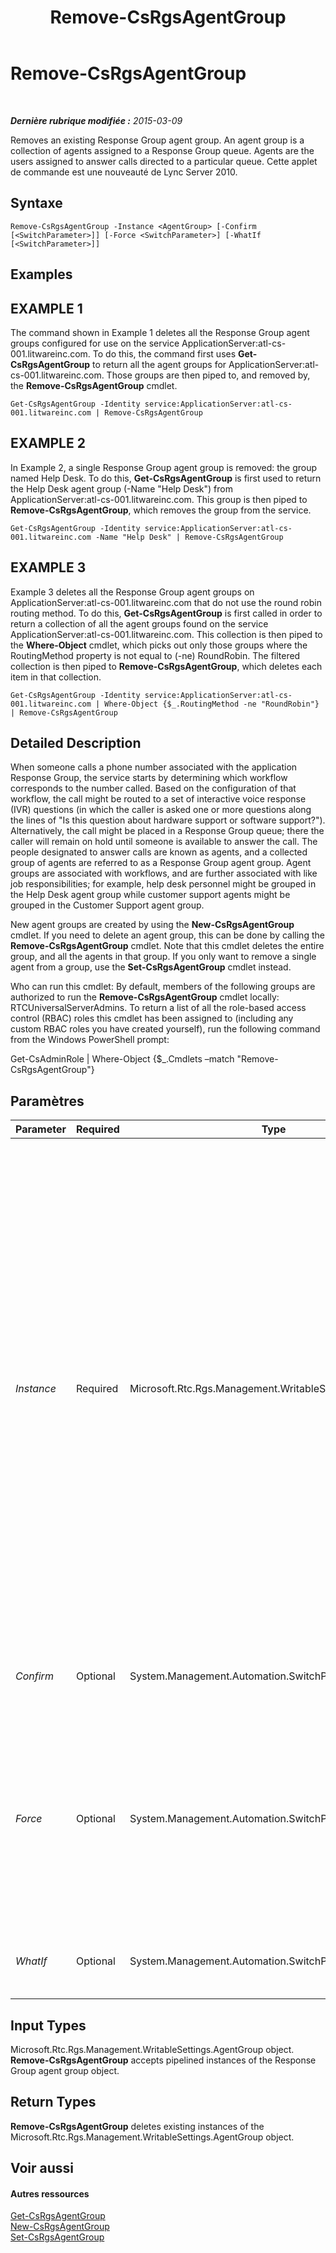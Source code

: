 ﻿---
title: Remove-CsRgsAgentGroup
TOCTitle: Remove-CsRgsAgentGroup
ms:assetid: dc185da9-0ae0-4f89-8ef8-7cb680d5dc51
ms:mtpsurl: https://technet.microsoft.com/fr-fr/library/Gg398969(v=OCS.15)
ms:contentKeyID: 49299061
ms.date: 05/20/2016
mtps_version: v=OCS.15
ms.translationtype: HT
---

# Remove-CsRgsAgentGroup

 

_**Dernière rubrique modifiée :** 2015-03-09_

Removes an existing Response Group agent group. An agent group is a collection of agents assigned to a Response Group queue. Agents are the users assigned to answer calls directed to a particular queue. Cette applet de commande est une nouveauté de Lync Server 2010.

## Syntaxe

    Remove-CsRgsAgentGroup -Instance <AgentGroup> [-Confirm [<SwitchParameter>]] [-Force <SwitchParameter>] [-WhatIf [<SwitchParameter>]]

## Examples

## EXAMPLE 1

The command shown in Example 1 deletes all the Response Group agent groups configured for use on the service ApplicationServer:atl-cs-001.litwareinc.com. To do this, the command first uses **Get-CsRgsAgentGroup** to return all the agent groups for ApplicationServer:atl-cs-001.litwareinc.com. Those groups are then piped to, and removed by, the **Remove-CsRgsAgentGroup** cmdlet.

    Get-CsRgsAgentGroup -Identity service:ApplicationServer:atl-cs-001.litwareinc.com | Remove-CsRgsAgentGroup

## EXAMPLE 2

In Example 2, a single Response Group agent group is removed: the group named Help Desk. To do this, **Get-CsRgsAgentGroup** is first used to return the Help Desk agent group (-Name "Help Desk") from ApplicationServer:atl-cs-001.litwareinc.com. This group is then piped to **Remove-CsRgsAgentGroup**, which removes the group from the service.

    Get-CsRgsAgentGroup -Identity service:ApplicationServer:atl-cs-001.litwareinc.com -Name "Help Desk" | Remove-CsRgsAgentGroup

## EXAMPLE 3

Example 3 deletes all the Response Group agent groups on ApplicationServer:atl-cs-001.litwareinc.com that do not use the round robin routing method. To do this, **Get-CsRgsAgentGroup** is first called in order to return a collection of all the agent groups found on the service ApplicationServer:atl-cs-001.litwareinc.com. This collection is then piped to the **Where-Object** cmdlet, which picks out only those groups where the RoutingMethod property is not equal to (-ne) RoundRobin. The filtered collection is then piped to **Remove-CsRgsAgentGroup**, which deletes each item in that collection.

    Get-CsRgsAgentGroup -Identity service:ApplicationServer:atl-cs-001.litwareinc.com | Where-Object {$_.RoutingMethod -ne "RoundRobin"} | Remove-CsRgsAgentGroup

## Detailed Description

When someone calls a phone number associated with the application Response Group, the service starts by determining which workflow corresponds to the number called. Based on the configuration of that workflow, the call might be routed to a set of interactive voice response (IVR) questions (in which the caller is asked one or more questions along the lines of "Is this question about hardware support or software support?"). Alternatively, the call might be placed in a Response Group queue; there the caller will remain on hold until someone is available to answer the call. The people designated to answer calls are known as agents, and a collected group of agents are referred to as a Response Group agent group. Agent groups are associated with workflows, and are further associated with like job responsibilities; for example, help desk personnel might be grouped in the Help Desk agent group while customer support agents might be grouped in the Customer Support agent group.

New agent groups are created by using the **New-CsRgsAgentGroup** cmdlet. If you need to delete an agent group, this can be done by calling the **Remove-CsRgsAgentGroup** cmdlet. Note that this cmdlet deletes the entire group, and all the agents in that group. If you only want to remove a single agent from a group, use the **Set-CsRgsAgentGroup** cmdlet instead.

Who can run this cmdlet: By default, members of the following groups are authorized to run the **Remove-CsRgsAgentGroup** cmdlet locally: RTCUniversalServerAdmins. To return a list of all the role-based access control (RBAC) roles this cmdlet has been assigned to (including any custom RBAC roles you have created yourself), run the following command from the Windows PowerShell prompt:

Get-CsAdminRole | Where-Object {$\_.Cmdlets –match "Remove-CsRgsAgentGroup"}

## Paramètres


<table>
<colgroup>
<col style="width: 25%" />
<col style="width: 25%" />
<col style="width: 25%" />
<col style="width: 25%" />
</colgroup>
<thead>
<tr class="header">
<th>Parameter</th>
<th>Required</th>
<th>Type</th>
<th>Description</th>
</tr>
</thead>
<tbody>
<tr class="odd">
<td><p><em>Instance</em></p></td>
<td><p>Required</p></td>
<td><p>Microsoft.Rtc.Rgs.Management.WritableSettings.AgentGroup</p></td>
<td><p>Object reference pointing to the agent group to be removed. When piping workflow objects to <strong>Remove-CsRgsAgentGroup</strong> you can leave off the Instance parameter.</p>
<p>To use the Instance parameter use commands similar to this:</p>
<p>$x = Get-CsRgsAgentGroup –Identity ApplicationServer:atl-cs-001.litwareinc.com /1987d3c2-4544-489d-bbe3-59f79f530a83</p>
<p>Remove-CsRgsAgentGroup –Instance $x</p>
<p>Note that you can only remove a single agent group at a time when using the Instance parameter. That means that your object reference ($x) cannot contain multiple agent group objects.</p></td>
</tr>
<tr class="even">
<td><p><em>Confirm</em></p></td>
<td><p>Optional</p></td>
<td><p>System.Management.Automation.SwitchParameter</p></td>
<td><p>Vous demande confirmation avant d’exécuter la commande.</p></td>
</tr>
<tr class="odd">
<td><p><em>Force</em></p></td>
<td><p>Optional</p></td>
<td><p>System.Management.Automation.SwitchParameter</p></td>
<td><p>Forces removal of the agent group. If this parameter is present, the agent group will be deleted without warning, even if it is used by an active workflow. If this parameter is not present, then you will be asked to confirm the deletion of any agent group currently being used by an active workflow.</p></td>
</tr>
<tr class="even">
<td><p><em>WhatIf</em></p></td>
<td><p>Optional</p></td>
<td><p>System.Management.Automation.SwitchParameter</p></td>
<td><p>Décrit ce qui se passe si vous exécutez la commande sans l’exécuter réellement.</p></td>
</tr>
</tbody>
</table>


## Input Types

Microsoft.Rtc.Rgs.Management.WritableSettings.AgentGroup object. **Remove-CsRgsAgentGroup** accepts pipelined instances of the Response Group agent group object.

## Return Types

**Remove-CsRgsAgentGroup** deletes existing instances of the Microsoft.Rtc.Rgs.Management.WritableSettings.AgentGroup object.

## Voir aussi

#### Autres ressources

[Get-CsRgsAgentGroup](get-csrgsagentgroup.md)  
[New-CsRgsAgentGroup](new-csrgsagentgroup.md)  
[Set-CsRgsAgentGroup](set-csrgsagentgroup.md)

